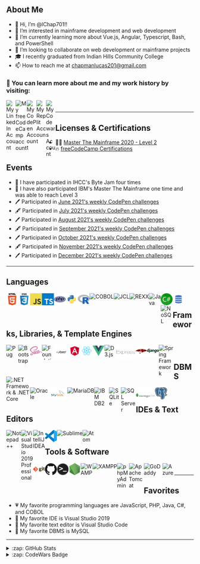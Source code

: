 ## About Me

- 👋 Hi, I’m @lChap701!!
- 👀 I’m interested in mainframe development and web development
- 🌱 I’m currently learning more about Vue.js, Angular, Typescript, Bash, and PowerShell
- 💞️ I’m looking to collaborate on web development or mainframe projects
- 🎓 I recently graduated from Indian Hills Community College
- 📫 How to reach me at chapmanlucas201@gmail.com

### 🔗 You can learn more about me and my work history by visiting: 

[<img align="left" alt="My LinkedIn Account" title="My LinkedIn Account" width="25px" src="https://cdn.jsdelivr.net/npm/simple-icons@v3/icons/linkedin.svg" />](https://www.linkedin.com/in/lucas-chapman-720/)
[<img align="left" alt="My freeCodeCamp account" title="My freeCodeCamp account" width="30px" src="https://cdn.jsdelivr.net/npm/simple-icons@3.13.0/icons/freecodecamp.svg" />](https://www.freecodecamp.org/fcca68b68fb-330b-45f5-b626-d69c68cc6b2d)
[<img align="left" alt="My CodePen Account" title="My CodePen Account" width="26px" src="https://cdn.jsdelivr.net/npm/simple-icons@3.13.0/icons/codepen.svg" />](https://codepen.io/lchap701)
[<img align="left" alt="My Replit Account" title="My Replit Account" width="26px" src="https://cdn.jsdelivr.net/npm/simple-icons@3.13.0/icons/repl-dot-it.svg" />](https://replit.com/@lChap701)
[<img align="left" alt="My Codewars Account" title="My Codewars Account" width="25px" src="https://cdn.jsdelivr.net/npm/simple-icons@3.13.0/icons/codewars.svg" />](https://www.codewars.com/users/lChap701)
<br />
<hr />

## Licenses & Certifications
- 👨‍💻 [Master The Mainframe 2020 - Level 2](https://www.credly.com/badges/72b65109-9942-4dc1-b000-d26b83b69e22?source=linked_in_profile)
- 🔥 [freeCodeCamp Certifications](https://www.freecodecamp.org/fcca68b68fb-330b-45f5-b626-d69c68cc6b2d)

## Events
- 🥇 I have participated in IHCC's Byte Jam four times
- 🥈 I have also participated IBM's Master The Mainframe one time and was able to reach Level 3
- 🖊 Participated in [June 2021's weekly CodePen challenges](https://codepen.io/collection/VYvaax)
- 🖋 Participated in [July 2021's weekly CodePen challenges](https://codepen.io/collection/YywxyW)
- 🖊 Participated in [August 2021's weekly CodePen challenges](https://codepen.io/collection/dboRzy)
- 🖋 Participated in [September 2021's weekly CodePen challenges](https://codepen.io/collection/OLkzwO)
- 🖊 Participated in [October 2021's weekly CodePen challenges](https://codepen.io/collection/Kpdaqd)
- 🖋 Participated in [November 2021's weekly CodePen challenges](https://codepen.io/collection/QWNjQW)
- 🖊 Participated in [December 2021's weekly CodePen challenges](https://codepen.io/collection/pgbJOQ)
<hr />

## Languages

<img align="left" alt="HTML5" title="HTML5" width="32px" src="https://raw.githubusercontent.com/github/explore/80688e429a7d4ef2fca1e82350fe8e3517d3494d/topics/html/html.png" />
<img align="left" alt="CSS3" title="CSS3" width="32px" src="https://raw.githubusercontent.com/github/explore/80688e429a7d4ef2fca1e82350fe8e3517d3494d/topics/css/css.png" />
<img align="left" alt="JavaScript" title="JavaScript" width="32px" src="https://raw.githubusercontent.com/github/explore/80688e429a7d4ef2fca1e82350fe8e3517d3494d/topics/javascript/javascript.png" />
<img align="left" alt="TypeScript" title="TypeScript" width="32px" src="https://raw.githubusercontent.com/github/explore/80688e429a7d4ef2fca1e82350fe8e3517d3494d/topics/typescript/typescript.png" />
<img align="left" alt="PHP" title="PHP" width="32px" src="https://raw.githubusercontent.com/github/explore/80688e429a7d4ef2fca1e82350fe8e3517d3494d/topics/php/php.png" />
<img align="left" alt="Python" title="Python" width="32px" src="https://raw.githubusercontent.com/github/explore/80688e429a7d4ef2fca1e82350fe8e3517d3494d/topics/python/python.png" />
<img align="left" alt="R" title="R" width="32px" src="https://raw.githubusercontent.com/github/explore/80688e429a7d4ef2fca1e82350fe8e3517d3494d/topics/r/r.png" />
<!-- Source: https://icon-icons.com/icon/file-type-cobol/130684 -->
<img align="left" alt="COBOL" title="COBOL" src="https://user-images.githubusercontent.com/57417221/133943435-80ea3fc6-1244-4b38-a627-436458a4fd72.png" />
<!-- Source: https://career.guru99.com/top-25-jcl-interview-questions/ -->
<img align="left" alt="JCL" title="JCL" height="32px" src="https://user-images.githubusercontent.com/57417221/133943575-1aed00b9-ddfe-4d60-ae15-2339df1b1f2e.png" />
<!-- Source: https://upload.wikimedia.org/wikipedia/en/f/f7/Rexx-img-lg.png -->
<img align="left" alt="REXX" title="REXX" height="40px" src="https://user-images.githubusercontent.com/57417221/133943704-54897c2a-d4f0-40bb-a493-abd7352ad84d.png" />
<!-- Source: https://github.com/jmnote/z-icons -->
<img align="left" alt="Java" title="Java" width="32px" src="https://raw.githubusercontent.com/jmnote/z-icons/master/svg/java.svg" />
<img align="left" alt="C#" title="C#" width="32px" src="https://raw.githubusercontent.com/github/explore/80688e429a7d4ef2fca1e82350fe8e3517d3494d/topics/csharp/csharp.png" />
<img align="left" alt="SQL" title="SQL" width="32px" src="https://raw.githubusercontent.com/github/explore/80688e429a7d4ef2fca1e82350fe8e3517d3494d/topics/sql/sql.png" />
<!-- Source: https://icon-library.com/images/no-sql-icon/no-sql-icon-28.jpg -->
<img align="left" alt="NoSQL" title="NoSQL" width="32px" src="https://user-images.githubusercontent.com/57417221/133944244-2a769e30-149e-48ae-837c-24937081a6b5.png" />
<br />

## Frameworks, Libraries, & Template Engines

<!-- Source: https://github.com/pugjs/pug -->
<img align="left" alt="Pug" title="Pug" width="32px" src="https://camo.githubusercontent.com/2eb688a747805c9acd144faf728c8a30f86fc4ca5fb39e6528232f0372151364/68747470733a2f2f63646e2e7261776769742e636f6d2f7075676a732f7075672d6c6f676f2f656563343336636565386664396431373236643738333963626539396431663639343639326330632f5356472f7075672d66696e616c2d6c6f676f2d5f2d636f6c6f75722d3132382e737667" />
<!-- Source: https://github.com/jmnote/z-icons -->
<img align="left" alt="Bootstrap" title="Bootstrap" width="32px" src="https://raw.githubusercontent.com/jmnote/z-icons/master/svg/bootstrap.svg" />
<img align="left" alt="SASS" title="SASS" width="32px" src="https://raw.githubusercontent.com/github/explore/80688e429a7d4ef2fca1e82350fe8e3517d3494d/topics/sass/sass.png" />
<!-- Source: https://seeklogo.com/vector-logo/273099/foundation -->
<img align="left" alt="Foundation 5" title="Foundation 5" width="32px" height="40px" src="https://seeklogo.com/images/F/foundation-logo-AA9B725281-seeklogo.com.png" />
<img align="left" alt="jQuery" title="jQuery" width="40px" src="https://raw.githubusercontent.com/github/explore/80688e429a7d4ef2fca1e82350fe8e3517d3494d/topics/jquery/jquery.png" />
<img align="left" alt="Angular" title="Angular" width="32px" src="https://raw.githubusercontent.com/github/explore/80688e429a7d4ef2fca1e82350fe8e3517d3494d/topics/angular/angular.png" />
<img align="left" alt="React.js" title="React.js" width="32px" src="https://raw.githubusercontent.com/github/explore/80688e429a7d4ef2fca1e82350fe8e3517d3494d/topics/react/react.png" />
<img align="left" alt="Vue.js" title="Vue.js" width="32px" src="https://raw.githubusercontent.com/github/explore/80688e429a7d4ef2fca1e82350fe8e3517d3494d/topics/vue/vue.png" />
<!-- Source: https://github.com/d3/d3-logo -->
<img align="left" alt="D3.js" title="D3.js" width="32px" src="https://raw.githubusercontent.com/d3/d3-logo/6d9c471aa852033501d00ca63fe73d9f8be82d1d/d3.svg" />
<img align="left" alt="Express.js" title="Express.js" width="50px" height="40px" src="https://raw.githubusercontent.com/github/explore/80688e429a7d4ef2fca1e82350fe8e3517d3494d/topics/express/express.png" />
<img align="left" alt="Mongoose" title="Mongoose" width="32px" src="https://raw.githubusercontent.com/github/explore/80688e429a7d4ef2fca1e82350fe8e3517d3494d/topics/mongoose/mongoose.png" />
<img align="left" alt="Django" title="Django" width="32px" src="https://raw.githubusercontent.com/github/explore/80688e429a7d4ef2fca1e82350fe8e3517d3494d/topics/django/django.png" />
<!-- Source: https://www.pngegg.com/en/png-ewxsw -->
<img align="left" alt="Spring Framework" title="Spring Framework" width="40px" src="https://e7.pngegg.com/pngimages/931/804/png-clipart-spring-framework-software-framework-java-application-framework-web-framework-java-leaf-text.png" />
<!-- Source: https://www.couchbase.com/products/developer-sdk/dotnet -->
<img align="left" alt=".NET Framework & .NET Core" title=".NET Framework & .NET Core" width="64px" src="https://www.couchbase.com/binaries/content/gallery/website/dot-net-both2-01-1.svg" />
<br />

## DBMS

<!-- Source: https://logodix.com/logos/88244 -->
<img align="left" alt="Oracle" title="Oracle" width="50px" src="https://logodix.com/logo/88244.png" />
<img align="left" alt="MySQL" title="MySQL" width="50px" height="32px" src="https://raw.githubusercontent.com/github/explore/80688e429a7d4ef2fca1e82350fe8e3517d3494d/topics/mysql/mysql.png" />
<!-- Source: https://icon-icons.com/icon/file-type-mariadb/130403 -->
<img align="left" alt="MariaDB" title="MariaDB" src="https://user-images.githubusercontent.com/57417221/133950608-818b55a2-94c3-45d4-8df9-aa939cb05171.png" />
<!-- Source: https://www.opsview.com/product/system-monitoring/database/ibm-db2-monitoring -->
<img align="left" alt="IBM DB2" title="IBM DB2" width="40px" src="https://d22e4d61ky6061.cloudfront.net/sites/default/files/IBM%20DB2_1.png" />
<!-- Source: https://commons.wikimedia.org/wiki/File:Sqlite-square-icon.svg -->
<img align="left" alt="SQLite" title="SQLite" width="32px" src="https://upload.wikimedia.org/wikipedia/commons/thumb/9/97/Sqlite-square-icon.svg/256px-Sqlite-square-icon.svg.png" />
<!-- Source: https://www.pngegg.com/en/png-ywilz -->
<img align="left" alt="SQL Server" title="SQL Server" width="40px" src="https://e7.pngegg.com/pngimages/338/123/png-clipart-microsoft-sql-server-sql-server-management-studio-database-transact-sql-microsoft-angle-white.png" />
<img align="left" alt="MongoDB" title="MongoDB" width="52px" height="42px" src="https://raw.githubusercontent.com/github/explore/80688e429a7d4ef2fca1e82350fe8e3517d3494d/topics/mongodb/mongodb.png" />
<img align="left" alt="PostgreSQL" title="PostgreSQL" width="32px" src="https://raw.githubusercontent.com/github/explore/80688e429a7d4ef2fca1e82350fe8e3517d3494d/topics/postgresql/postgresql.png" />
<br />

## IDEs & Text Editors

<!-- Source: https://en.wikipedia.org/wiki/Notepad%2B%2B#/media/File:Notepad++_Logo.svg -->
<img align="left" alt="Notepad++" title="Notepad++" width="40px" src="https://upload.wikimedia.org/wikipedia/commons/6/69/Notepad%2B%2B_Logo.svg" />
<!-- Source: https://commons.wikimedia.org/wiki/File:Visual_Studio_Icon_2019.svg -->
<img align="left" alt="Visual Studio 2019 Professional" title="Visual Studio 2019 Professional" width="32px" src="https://upload.wikimedia.org/wikipedia/commons/5/59/Visual_Studio_Icon_2019.svg" />
<!-- Source: https://commons.wikimedia.org/wiki/File:IntelliJ_IDEA_Icon.svg -->
<img align="left" alt="IntelliJ IDEA" title="IntelliJ IDEA" width="32px" src="https://upload.wikimedia.org/wikipedia/commons/9/9c/IntelliJ_IDEA_Icon.svg" />
<img align="left" alt="Visual Studio Code" title="Visual Studio Code" width="32px" src="https://raw.githubusercontent.com/github/explore/80688e429a7d4ef2fca1e82350fe8e3517d3494d/topics/visual-studio-code/visual-studio-code.png" />
<!-- Source: https://icon-icons.com/icon/sublime-text/94866 -->
<img align="left" alt="Sublime" title="Sublime" src="https://user-images.githubusercontent.com/57417221/133956046-bc7fc4a7-199f-472e-9692-397987663a8f.png" />
<!-- Source: https://commons.wikimedia.org/wiki/File:Atom_1.0_icon.png -->
<img align="left" alt="Atom" title="Atom" width="32px" src="https://upload.wikimedia.org/wikipedia/commons/e/e2/Atom_1.0_icon.png" />
<br />

## Tools & Software

<img align="left" alt="Git" title="Git" width="32px" src="https://raw.githubusercontent.com/github/explore/80688e429a7d4ef2fca1e82350fe8e3517d3494d/topics/git/git.png" />
<img align="left" alt="GitHub" title="GitHub" width="32px" src="https://raw.githubusercontent.com/github/explore/78df643247d429f6cc873026c0622819ad797942/topics/github/github.png" />
<img align="left" alt="Terminal" title="Terminal" width="32px" src="https://raw.githubusercontent.com/github/explore/80688e429a7d4ef2fca1e82350fe8e3517d3494d/topics/terminal/terminal.png" />
<img align="left" alt="Node.js" title="Node.js" width="32px" src="https://raw.githubusercontent.com/github/explore/80688e429a7d4ef2fca1e82350fe8e3517d3494d/topics/nodejs/nodejs.png" />
<!-- Source: https://greggborodaty.com/upgrading-wampserver-from-version-2-2-to-version-3-0/ -->
<img align="left" alt="WAMP" title="WAMP" src="https://greggborodaty.com/wp-content/uploads/2016/11/WampServer-logo-300x300.png" width="32px" />
<!-- Source: https://icon-icons.com/icon/xampp/94513 -->
<img align="left" alt="XAMPP" title="XAMPP" src="https://user-images.githubusercontent.com/57417221/133954637-3e08834c-2ce3-4aeb-91e0-50172af1761a.png" />
<!-- Source: https://www.freeiconspng.com/img/5578 -->
<img align="left" alt="phpMyAdmin" title="phpMyAdmin" width="32px" src="https://user-images.githubusercontent.com/57417221/133954206-3885a96a-4a17-48d7-bfe0-e2e9692747d4.png" />
<!-- Source: https://commons.wikimedia.org/wiki/File:Apache_Tomcat_logo.svg -->
<img align="left" alt="Apache Tomcat" title="Apache Tomcat" width="40px" src="https://upload.wikimedia.org/wikipedia/commons/f/fe/Apache_Tomcat_logo.svg" />
<!-- Source: https://www.logo.wine/logo/GoDaddy -->
<img align="left" alt="GoDaddy" title="GoDaddy" width="50px" height="40px" src="https://www.logo.wine/a/logo/GoDaddy/GoDaddy-Logo.wine.svg" />
<!-- Source: https://www.flaticon.com/free-icon/azure_873107 -->
<img align="left" alt="Azure" title="Azure" width="32px" src="https://cdn-icons-png.flaticon.com/512/873/873107.png" />
<br />
<hr />

## Favorites

- 💗 My favorite programming languages are JavaScript, PHP, Java, C#, and COBOL
- 💙 My favorite IDE is Visual Studio 2019
- 💜 My favorite text editor is Visual Studio Code
- 🖤 My favorite DBMS is MySQL
<hr />

<details>
  <summary>:zap: GitHub Stats</summary>
  
  ![My GitHub stats](https://github-readme-stats.vercel.app/api?username=lChap701&theme=slateorange)
</details>

<details>
  <summary>:zap: CodeWars Badge</summary>
  
  ![My CodeWars Badge](https://www.codewars.com/users/lChap701/badges/large)
</details>

<!---
lChap701/lChap701 is a ✨ special ✨ repository because its `README.md` (this file) appears on your GitHub profile.
You can click the Preview link to take a look at your changes.
--->
